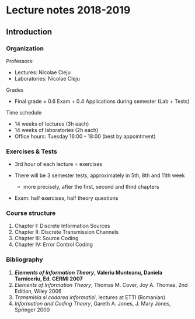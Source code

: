 # Lecture notes 2018-2019

## Introduction

### Organization
Professors:

* Lectures: Nicolae Cleju
* Laboratories: Nicolae Cleju

Grades

* Final grade = 0.6 Exam + 0.4 Applications during semester (Lab + Tests)

Time schedule

* 14 weeks of lectures (3h each)
* 14 weeks of laboratories (2h each)
* Office hours: Tuesday 16:00 - 18:00 (best by appointment)

### Exercises & Tests

* 3rd hour of each lecture = exercises

* There will be 3 semester tests, approximately in 5th, 8th and 11th week
   - more precisely, after the first, second and third chapters

* Exam: half exercises, half theory questions

### Course structure
1. Chapter I:   Discrete Information Sources
2. Chapter II:  Discrete Transmission Channels
3. Chapter III: Source Coding
4. Chapter IV:  Error Control Coding 

### Bibliography

1. ***Elements of Information Theory*, Valeriu Munteanu, Daniela Tarniceriu, Ed. CERMI 2007**
1. *Elements of Information Theory*, Thomas M. Cover, Joy A. Thomas, 2nd Edition, Wiley 2006
1. *Transmisia si codarea informatiei*, lectures at ETTI (Romanian)
1. *Information and Coding Theory*, Gareth A. Jones, J. Mary Jones, Springer 2000



